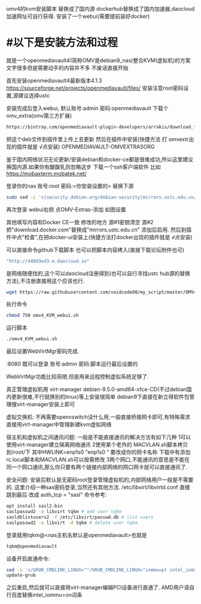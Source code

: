 omv4的kvm安装脚本
替换成了国内源
dockerhub替换成了国内加速器,daocloud加速网址可自行获得.
安装了一个webui(需要提前装好docker)

#以下是安装方法和过程
========

就是一个openmediavault4(简称OMV是debian9_nas)整合KVM(虚拟机)的方案
文字很多但是需要动手的内容并不多
不废话直接开始

首先安装openmediavault4最新版本4.1.3
https://sourceforge.net/projects/openmediavault/files/
安装注意root密码设置,源建议选择ustc

安装完成后登入webui,
默认账号:admin
        密码:openmediavault
下载个omv_extra(omv第三方扩展)
```bash
https://bintray.com/openmediavault-plugin-developers/arrakis/download_file?file_path=pool/main/o/openmediavault-omvextrasorg/openmediavault-omvextrasorg_4.1.11_all.deb
```
把这个deb文件到插件里上传上去更新
然后在插件中安装(快捷方法 打 omvextr出现的插件就是 √点安装)
OPENMEDIAVAULT-OMVEXTRASORG


鉴于国内网络状况无论更新/安装debian和docker-ce都是很难成功,所以这里建议换国内源.如果你有酸酸乳则忽略这步
下载一个ssh客户端软件
比如
https://mobaxterm.mobatek.net/

登录你的nas
账号:root
密码:<你安装设置的>
替换下源
```bash
sudo sed -i 's|security.debian.org/debian-security|mirrors.ustc.edu.cn/debian-security|g' /etc/apt/sources.list
```


再次登录 
webui右侧
点OMV-Extras-添加
如图设置
 
其他填写内容和Docker CE一致
修改的地方
源#1密钥清空
源#2把"download.docker.com"替换成"mirrors.ustc.edu.cn"
添加后启用.
然后到插件中点"检查",在把docker-ui安装上(快捷方法打docker出现的插件就是 √点安装)



可以直接命令github下载脚本
也可以把脚本内容拷入(直接下载论坛附件也可)
```bash
"http://440d3ed3.m.daocloud.io"
```
是网络随便找的,这个可以daocloud注册得到(也可以自行寻找ustc hub源的替换方法),不注册直接用这个应该也行.
```bash
wget https://raw.githubusercontent.com/voidcode00/my_script/master/OMV4[debian9]/omv4_KVM_webui.sh
```

执行命令
```bash
chmod 750 omv4_KVM_webui.sh
```

运行脚本
```bash
./omv4_KVM_webui.sh
```

最后设置WebVirtMgr密码完成.

<nasIP>:8080
既可以登录
账号:admin
密码:脚本运行最后设置的

WebVirtMgr功能比较简陋,但是用来远程控制虚拟系统足够了.

真正管理虚拟机用
virt-manager
debian-9.5.0-amd64-xfce-CD(不过debian国内更新很难,不行就换别的linux)等上安装很简单
debian9下直接在新立得软件包管理搜virt-manager安装上即可

虚拟交换机:
不再需要openvswitch没什么用,一般直接桥接网卡即可,有特殊需求直接用virt-manager中管理新建kvm虚拟网络

宿主机和虚拟机之间通讯问题:
一般是不能直接通讯的解决方法有如下几种
1可以使用virt-manager建立隔离网络通讯
2使用某个老外的 MACVLAN.sh脚本拷贝到/root/下 其中HWLINK=enp1s0  "enp1s0 " 要改成你的网卡名称
下载中有添加rc.local脚本和MACVLAN.sh可以按需修改
3两个网口,不能通讯的意思是不能在同一个网口通讯,那么你只要有两个链接内部网络的网口网卡就可以直接通讯了.


安全问题:
安装后默认是无密码root登录管理虚拟机的,内部网络用户一般是不需要的.
这里介绍一种sas密码登录,当然还有其他方法.
/etc/libvirt/libvirtd.conf 直接跳到最后 改成
auth_tcp = "sasl"
命令参考:
```bash
apt install sasl2-bin
saslpasswd2 -a libvirt tqkm # add user tqkm
sasldblistusers2 -f /etc/libvirt/passwd.db # list users
saslpasswd2 -a libvirt -d tqkm # delete user tqkm
```
登录就用tqkm@<nas主机名默认是openmediavault>也就是
```bash
tqkm@openmediavault
```


设备开启直通命令:
```bash
sed -i 's/GRUB_CMDLINE_LINUX=""/GRUB_CMDLINE_LINUX="iommu=pt intel_iommu=on"/' /etc/default/grub
update-grub
```
之后重启,然后就可以直接用virt-manager编辑PCI设备进行直通了.
AMD用户请自行百度替换intel_iommu=on词条
